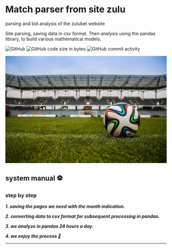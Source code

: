 # Match parser from site zulu
parsing and bid analysis of the zulubet website

Site parsing, saving data in csv format. Then analysis using the pandas library, to build various mathematical models.

![GitHub](https://img.shields.io/github/license/Alba3k/zulu-match-parser?style=for-the-badge)
![GitHub code size in bytes](https://img.shields.io/github/languages/code-size/Alba3k/zulu-match-parser?style=for-the-badge)
![GitHub commit activity](https://img.shields.io/github/commit-activity/w/Alba3k/zulu-match-parser?style=for-the-badge)

<kbd><img src="img/football.jpg" /></kbd>

## system manual :soccer:
### step by step

***1. saving the pages we need with the month indication.***

***2. converting data to csv format for subsequent processing in pandas.***

***3. we analyze in pandas 24 hours a day.***

***4. we enjoy the process :100:***

***